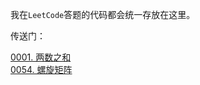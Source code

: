 我在`LeetCode`答题的代码都会统一存放在这里。

传送门：

[0001. 两数之和](https://github.com/FengHaiTongLuo/LeetCode4Swift/blob/main/1.%20Two%20Sum)<br/>
[0054. 螺旋矩阵](https://github.com/FengHaiTongLuo/LeetCode4Swift/blob/main/54.%20Spiral%20Matrix.swift)


